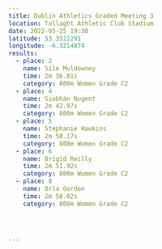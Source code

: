 ```yaml
---
title: Dublin Athletics Graded Meeting 3
location: Tallaght Athletic Club Stadium 
date: 2022-05-25 19:30
latitude: 53.3522291
longitude: -6.3214874
results:
  - place: 2
    name: Síle Muldowney
    time: 2m 36.81s
    category: 800m Women Grade C2
  - place: 4
    name: Siobhán Nugent
    time: 2m 42.97s
    category: 800m Women Grade C2
  - place: 5
    name: Stephanie Hawkins
    time: 2m 50.17s
    category: 800m Women Grade C2
  - place: 6
    name: Brigid Reilly
    time: 2m 51.92s
    category: 800m Women Grade C2
  - place: 8
    name: Orla Gordon
    time: 2m 58.02s 
    category: 800m Women Grade C2




---
```

